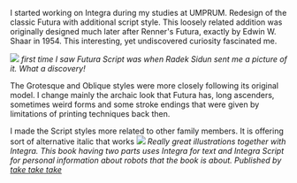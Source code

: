 I started working on Integra during my studies at UMPRUM. Redesign of the classic Futura with additional script style. This loosely related addition was originally designed much later after Renner's Futura, exactly by Edwin W. Shaar in 1954. This interesting, yet undiscovered curiosity fascinated me.

![](radek.jpg)
*first time I saw Futura Script was when Radek Sidun sent me a picture of it. What a discovery!*

The Grotesque and Oblique styles were more closely following its original model. I change mainly the archaic look that Futura has, long ascenders, sometimes weird forms and some stroke endings that were given by limitations of printing techniques back then. 

I made the Script styles more related to other family members. It is offering sort of alternative italic that works 
![](robot.jpg)
*Really great illustrations together with Integra. This book having two parts uses Integra for text and Integra Script for personal information about robots that the book is about. Published by [take take take](https://taketaketake.cz)*